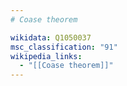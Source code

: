 ```yaml
---
# Coase theorem

wikidata: Q1050037
msc_classification: "91"
wikipedia_links:
  - "[[Coase theorem]]"
---
```

